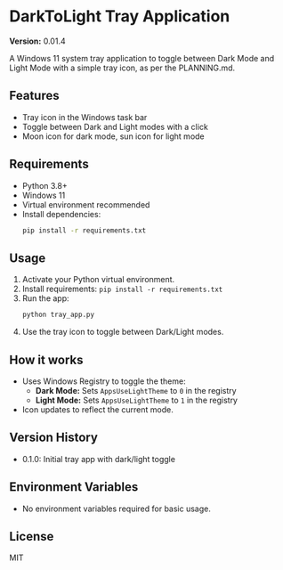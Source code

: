 # DarkToLight Tray Application

**Version:** 0.01.4

A Windows 11 system tray application to toggle between Dark Mode and Light Mode with a simple tray icon, as per the PLANNING.md.

## Features
- Tray icon in the Windows task bar
- Toggle between Dark and Light modes with a click
- Moon icon for dark mode, sun icon for light mode

## Requirements
- Python 3.8+
- Windows 11
- Virtual environment recommended
- Install dependencies:
  ```sh
  pip install -r requirements.txt
  ```

## Usage
1. Activate your Python virtual environment.
2. Install requirements: `pip install -r requirements.txt`
3. Run the app:
   ```sh
   python tray_app.py
   ```
4. Use the tray icon to toggle between Dark/Light modes.

## How it works
- Uses Windows Registry to toggle the theme:
    - **Dark Mode:** Sets `AppsUseLightTheme` to `0` in the registry
    - **Light Mode:** Sets `AppsUseLightTheme` to `1` in the registry
- Icon updates to reflect the current mode.

## Version History
- 0.1.0: Initial tray app with dark/light toggle

## Environment Variables
- No environment variables required for basic usage.

## License
MIT
